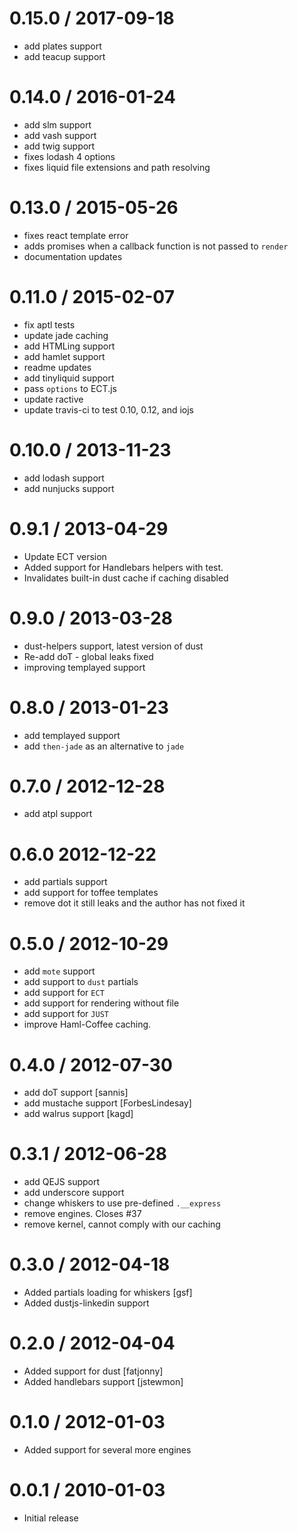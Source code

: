 0.15.0 / 2017-09-18
===================

 * add plates support
 * add teacup support

0.14.0 / 2016-01-24
===================

 * add slm support
 * add vash support
 * add twig support
 * fixes lodash 4 options
 * fixes liquid file extensions and path resolving

0.13.0 / 2015-05-26
===================

 * fixes react template error
 * adds promises when a callback function is not passed to `render`
 * documentation updates

0.11.0 / 2015-02-07
==================

 * fix aptl tests
 * update jade caching
 * add HTMLing support
 * add hamlet support
 * readme updates
 * add tinyliquid support
 * pass `options` to ECT.js
 * update ractive
 * update travis-ci to test 0.10, 0.12, and iojs

0.10.0 / 2013-11-23
==================

 * add lodash support
 * add nunjucks support

0.9.1 / 2013-04-29
==================

  * Update ECT version
  * Added support for Handlebars helpers with test.
  * Invalidates built-in dust cache if caching disabled

0.9.0 / 2013-03-28
==================

  * dust-helpers support, latest version of dust
  * Re-add doT - global leaks fixed
  * improving templayed support

0.8.0 / 2013-01-23
==================

  * add templayed support
  * add `then-jade` as an alternative to `jade`

0.7.0 / 2012-12-28
==================

  * add atpl support

0.6.0 2012-12-22
==================

  * add partials support
  * add support for toffee templates
  * remove dot it still leaks and the author has not fixed it

0.5.0 / 2012-10-29
==================

  * add `mote` support
  * add support to `dust` partials
  * add support for `ECT`
  * add support for rendering without file
  * add support for `JUST`
  * improve Haml-Coffee caching.

0.4.0 / 2012-07-30
==================

  * add doT support [sannis]
  * add mustache support [ForbesLindesay]
  * add walrus support [kagd]

0.3.1 / 2012-06-28
==================

  * add QEJS support
  * add underscore support
  * change whiskers to use pre-defined `.__express`
  * remove engines. Closes #37
  * remove kernel, cannot comply with our caching

0.3.0 / 2012-04-18
==================

  * Added partials loading for whiskers [gsf]
  * Added dustjs-linkedin support

0.2.0 / 2012-04-04
==================

  * Added support for dust [fatjonny]
  * Added handlebars support [jstewmon]

0.1.0 / 2012-01-03
==================

  * Added support for several more engines

0.0.1 / 2010-01-03
==================

  * Initial release
